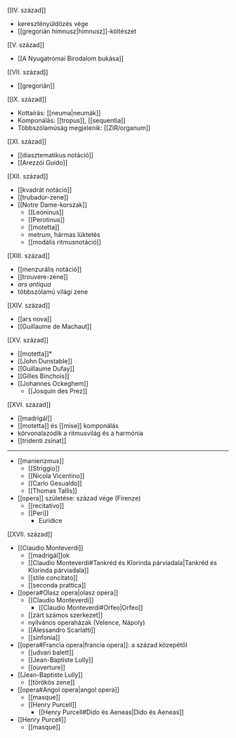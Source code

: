 [[IV. század]]
- keresztényüldözés vége
- [[gregorián himnusz|himnusz]]-költészet

[[V. század]]
- [[A Nyugatrómai Birodalom bukása]]

[[VII. század]]
- [[gregorián]]

[[IX. század]]
- Kottaírás: [[neuma|neumák]]
- Komponálás: [[tropus]], [[sequentia]]
- Többszólamúság megjelenik: [[ZIR/organum]]

[[XI. század]]
- [[diasztematikus notáció]]
- [[Arezzói Guido]]

[[XII. század]]
- [[kvadrát notáció]]
- [[trubadúr-zene]]
- [[Notre Dame-korszak]]
	- [[Leoninus]]
	- [[Perotinus]]
	- [[motetta]]
	- metrum, hármas lüktetés
	- [[modális ritmusnotáció]]

[[XIII. század]]
- [[menzurális notáció]]
- [[trouvere-zene]]
- *ars antiqua*
- többszólamú világi zene

[[XIV. század]]
- [[ars nova]]
- [[Guillaume de Machaut]]

[[XV. század]]
- [[motetta]]*
- [[John Dunstable]]
- [[Guillaume Dufay]]
- [[Gilles Binchois]]
- [[Johannes Ockeghem]]
	- [[Josquin des Prez]]

[[XVI. század]]
- [[madrigál]]
- [[motetta]] és [[mise]] komponálás
- körvonalazódik a ritmusvilág és a harmónia
- [[tridenti zsinat]]
---
- [[manierizmus]]
	- [[Striggio]]
	- [[Nicola Vicentino]]
	- [[Carlo Gesualdo]]
	- [[Thomas Tallis]]
- [[opera]] születése: század vége (Firenze)
	- [[recitativo]]
	- [[Peri]]
		- Euridice

[[XVII. század]]
- [[Claudio Monteverdi]]
	- [[madrigál]]ok
	- [[Claudio Monteverdi#Tankréd és Klorinda párviadala|Tankréd és Klorinda párviadala]]
	- [[stile concitato]]
	- [[seconda prattica]]
- [[opera#Olasz opera|olasz opera]]
	- [[Claudio Monteverdi]]
		- [[Claudio Monteverdi#Orfeo|Orfeo]]
	- [[zárt számos szerkezet]]
	- nyilvános operaházak (Velence, Nápoly)
	- [[Alessandro Scarlatti]]
	- [[sinfonia]]
- [[opera#Francia opera|francia opera]]: a század közepétől
	- [[udvari balett]]
	- [[Jean-Baptiste Lully]]
	- [[ouverture]]
- [[Jean-Baptiste Lully]]
	- [[törökös zene]]
- [[opera#Angol opera|angol opera]]
	- [[masque]]
	- [[Henry Purcell]]
		- [[Henry Purcell#Dido és Aeneas|Dido és Aeneas]]
- [[Henry Purcell]]
	- [[masque]]